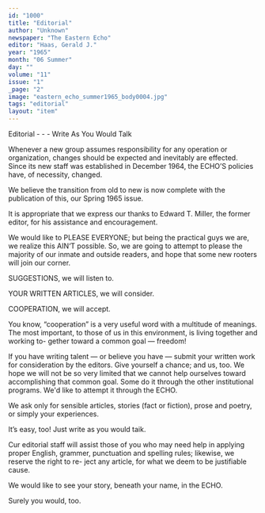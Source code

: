 ```yaml
---
id: "1000"
title: "Editorial"
author: "Unknown"
newspaper: "The Eastern Echo"
editor: "Haas, Gerald J."
year: "1965"
month: "06 Summer"
day: ""
volume: "11"
issue: "1"
_page: "2"
image: "eastern_echo_summer1965_body0004.jpg"
tags: "editorial"
layout: "item"
---
```

Editorial - - -
Write As You Would Talk

Whenever a new group assumes responsibility for any operation or organization,
changes should be expected and inevitably are effected. Since its new staff was
established in December 1964, the ECHO’S policies have, of necessity, changed.

We believe the transition from old to new is now complete with the publication of
this, our Spring 1965 issue.

It is appropriate that we express our thanks to Edward T. Miller, the former
editor, for his assistance and encouragement.

We would like to PLEASE EVERYONE; but being the practical guys we are, we
realize this AIN‘T possible. So, we are going to attempt to please the majority of our
inmate and outside readers, and hope that some new rooters will join our corner.

SUGGESTIONS, we will listen to.

YOUR WRITTEN ARTICLES, we will consider.

COOPERATION, we will accept.

You know, “cooperation” is a very useful word with a multitude of meanings. The
most important, to those of us in this environment, is living together and working to-
gether toward a common goal — freedom!

If you have writing talent — or believe you have — submit your written work for
consideration by the editors. Give yourself a chance; and us, too. We hope we will
not be so very limited that we cannot help ourselves toward accomplishing that common
goal. Some do it through the other institutional programs. We'd like to attempt it
through the ECHO.

We ask only for sensible articles, stories (fact or fiction), prose and poetry, or
simply your experiences.

It’s easy, too!
Just write as you would taik.

Cur editorial staff will assist those of you who may need help in applying proper
English, grammer, punctuation and spelling rules; likewise, we reserve the right to re-
ject any article, for what we deem to be justifiable cause.

We would like to see your story, beneath your name, in the ECHO.

Surely you would, too.
